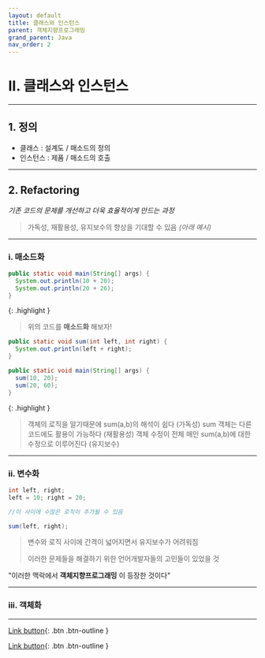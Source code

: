 ```yaml
---
layout: default
title: 클래스와 인스턴스
parent: 객체지향프로그래밍
grand_parent: Java
nav_order: 2
---
```


# II. 클래스와 인스턴스

---

## 1. 정의

- 클래스 : 설계도 / 매소드의 정의
- 인스턴스 : 제품 / 매소드의 호출

---

## 2. Refactoring

_기존 코드의 문제를 개선하고 더욱 효율적이게 만드는 과정_

> 가독성, 재활용성, 유지보수의 향상을 기대할 수 있음 _(아래 예시)_

---

### i. 매소드화

```java
public static void main(String[] args) {
  System.out.println(10 + 20);
  System.out.println(20 + 26);
}
```

{: .highlight }
> 위의 코드를 **매소드화** 해보자!

```java
public static void sum(int left, int right) {
  System.out.println(left + right);
}

public static void main(String[] args) {
  sum(10, 20);
  sum(20, 60);
}
```

{: .highlight }
> 객체의 로직을 알기때문에 sum(a,b)의 해석이 쉽다 (가독성)
> sum 객체는 다른 코드에도 활용이 가능하다 (재활용성)
> 객체 수정이 전체 매인 sum(a,b)에 대한 수정으로 이루어진다 (유지보수)

---

### ii. 변수화

```java
int left, right;
left = 10; right = 20;

//이 사이에 수많은 로직이 추가될 수 있음

sum(left, right);
```

> 변수와 로직 사이에 간격이 넓어지면서 유지보수가 어려워짐
>
> 이러한 문제들을 해결하기 위한 언어개발자들의 고민들이 있었을 것

"이러한 맥락에서 **객체지향프로그래밍** 이 등장한 것이다"

---

### iii. 객체화


---

[Link button](https://opentutorials.org/course/1223/5400){: .btn .btn-outline }

[Link button](https://opentutorials.org/course/1223/5440){: .btn .btn-outline }